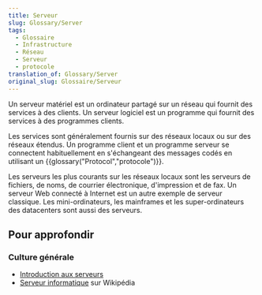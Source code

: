 ```yaml
---
title: Serveur
slug: Glossary/Server
tags:
  - Glossaire
  - Infrastructure
  - Réseau
  - Serveur
  - protocole
translation_of: Glossary/Server
original_slug: Glossaire/Serveur
---
```

Un serveur matériel est un ordinateur partagé sur un réseau qui fournit des services à des clients. Un serveur logiciel est un programme qui fournit des services à des programmes clients.

Les services sont généralement fournis sur des réseaux locaux ou sur des réseaux étendus. Un programme client et un programme serveur se connectent habituellement en s'échangeant des messages codés en utilisant un {{glossary("Protocol","protocole")}}.

Les serveurs les plus courants sur les réseaux locaux sont les serveurs de fichiers, de noms, de courrier électronique, d'impression et de fax. Un serveur Web connecté à Internet est un autre exemple de serveur classique. Les mini-ordinateurs, les mainframes et les super-ordinateurs des datacenters sont aussi des serveurs.

## **Pour approfondir**

### Culture générale

- [Introduction aux serveurs](/fr/Apprendre/Qu_est-ce_qu_un_serveur_web)
- [Serveur informatique](https://fr.wikipedia.org/wiki/Serveur_informatique) sur Wikipédia
